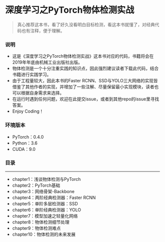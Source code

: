 # 深度学习之PyTorch物体检测实战

> 真心推荐这本书，看了好久没看明白目标检测，看这本书就懂了，对经典代码也有注释，便于理解。

### 说明
* 这是《深度学习之PyTorch物体检测实战》这本书对应的代码，书籍将会在2019年年底由机械工业出版社出版。
* 物体检测是一个十分注重实践的知识点，因此强烈建议读者下载此代码，结合书籍进行实践学习。
* 由于工程量较大，因此本书的Faster RCNN、SSD与YOLO三大网络的实现皆借鉴了其他作者的实现，并增加了一些注解、尽量保留最小实现模块，读者也可以根据自身需求来选择。
* 在运行时遇到任何问题，欢迎在此提交issue，或者到其他repo的issue里寻找答案。
* Enjoy Coding！

### 环境版本
* PyTorch：0.4.0
* Python：3.6
* CUDA：9.0

### 目录
-------------------
* chapter1：浅谈物体检测与PyTorch
* chapter2：PyTorch基础
* chapter3：网络骨架-Backbone
* chapter4：两阶经典检测器：Faster RCNN
* chapter5：单阶多层检测器：SSD
* chapter6：单阶经典检测器：YOLO
* chapter7：模型加速之轻量化网络
* chapter8：物体检测细节处理
* chapter9：物体检测难点
* chapter10：物体检测的未来发展

